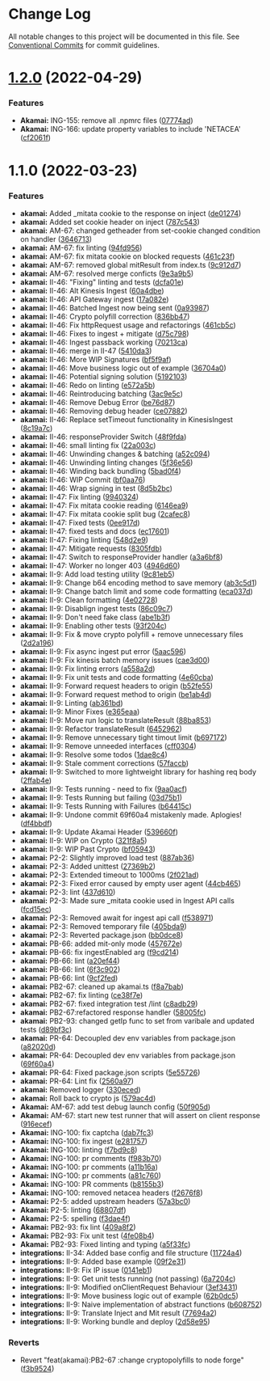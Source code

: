 # Change Log

All notable changes to this project will be documented in this file.
See [Conventional Commits](https://conventionalcommits.org) for commit guidelines.

# [1.2.0](https://github.com/Netacea/JavascriptATAIntegration/compare/@netacea/akamai@1.1.0...@netacea/akamai@1.2.0) (2022-04-29)


### Features

* **Akamai:** ING-155: remove all .npmrc files ([07774ad](https://github.com/Netacea/JavascriptATAIntegration/commit/07774ad034a9a3076adae131cf784e1e22fea73e))
* **Akamai:** ING-166: update property variables to include 'NETACEA' ([cf2061f](https://github.com/Netacea/JavascriptATAIntegration/commit/cf2061ff8a3392704f6dd2d5f9ab7096b26c46f0))





# 1.1.0 (2022-03-23)


### Features

* **akamai:** Added _mitata cookie to the response on inject ([de01274](https://github.com/Netacea/JavascriptATAIntegration/commit/de01274e7c182d98b2a37a0dc7f1f8dca1bcf085))
* **akamai:** Added set cookie header on inject ([787c543](https://github.com/Netacea/JavascriptATAIntegration/commit/787c5431460b2e1d3b3e61ee45f6dcc37619ec6a))
* **akamai:** AM-67: changed getheader from set-cookie changed condition on handler ([3646713](https://github.com/Netacea/JavascriptATAIntegration/commit/36467132aa415357c7c5e8e3b38b777c348ef848))
* **akamai:** AM-67: fix linting ([94fd956](https://github.com/Netacea/JavascriptATAIntegration/commit/94fd956bf1285725b9c306bda5970fdf91cdc4e0))
* **akamai:** AM-67: fix mitata cookie on blocked requests ([461c23f](https://github.com/Netacea/JavascriptATAIntegration/commit/461c23f534c9cebabad30771407319c64f1b3189))
* **akamai:** AM-67: removed global mitResult from index.ts ([9c912d7](https://github.com/Netacea/JavascriptATAIntegration/commit/9c912d7c517e89a7cb5e00e9d85b801be76f630c))
* **akamai:** AM-67: resolved merge conficts ([9e3a9b5](https://github.com/Netacea/JavascriptATAIntegration/commit/9e3a9b5f448c305b958a830c2fc79d2db2cddb15))
* **akamai:** II-46: "Fixing" linting and tests ([dcfa01e](https://github.com/Netacea/JavascriptATAIntegration/commit/dcfa01ec7e2e03f038ac08d0fd7352f318fbd3b1))
* **akamai:** II-46: Alt Kinesis Ingest ([60a4dbe](https://github.com/Netacea/JavascriptATAIntegration/commit/60a4dbee28500fdbf0f99aad435167121fb9b1ed))
* **akamai:** II-46: API Gateway ingest ([17a082e](https://github.com/Netacea/JavascriptATAIntegration/commit/17a082ee6bf2aea39f0f1d10815928a48605ab89))
* **akamai:** II-46: Batched Ingest now being sent ([0a93987](https://github.com/Netacea/JavascriptATAIntegration/commit/0a93987a6dba3b5bbcf02a17f6fb2c0eb357cbca))
* **akamai:** II-46: Crypto polyfill correction ([836bb47](https://github.com/Netacea/JavascriptATAIntegration/commit/836bb474a2978da95f48d8d4c926e02808ef5368))
* **akamai:** II-46: Fix httpRequest usage and refactorings ([461cb5c](https://github.com/Netacea/JavascriptATAIntegration/commit/461cb5c560393f36a0d9ccc648afbe853ae4af1a))
* **akamai:** II-46: Fixes to ingest + mitigate ([d75c798](https://github.com/Netacea/JavascriptATAIntegration/commit/d75c798f8219190ec9e8db9c7acefa57f12b51f5))
* **akamai:** II-46: Ingest passback working ([70213ca](https://github.com/Netacea/JavascriptATAIntegration/commit/70213ca2adbfdcd846adb77cd1b07c32e30ae9ad))
* **akamai:** II-46: merge in II-47 ([5410da3](https://github.com/Netacea/JavascriptATAIntegration/commit/5410da37c382b46a2210addbe1c0871c6da9b22d))
* **akamai:** II-46: More WIP Signatures ([bf5f9af](https://github.com/Netacea/JavascriptATAIntegration/commit/bf5f9afc30d732434b0edfedce8c6abb1f738bf7))
* **akamai:** II-46: Move business logic out of example ([36704a0](https://github.com/Netacea/JavascriptATAIntegration/commit/36704a0e7c02bedc907dd5f96f70243b3d0cdc48))
* **akamai:** II-46: Potential signing solution ([5192103](https://github.com/Netacea/JavascriptATAIntegration/commit/519210329581ca1d289772e5619a92117dd319d2))
* **akamai:** II-46: Redo on linting ([e572a5b](https://github.com/Netacea/JavascriptATAIntegration/commit/e572a5b75d7535ff873b5250de74ad3c703fa6d7))
* **akamai:** II-46: Reintroducing batching ([3ac9e5c](https://github.com/Netacea/JavascriptATAIntegration/commit/3ac9e5c6fbe9bf2230585662d441c12b611d97c7))
* **akamai:** II-46: Remove Debug Error ([be76d87](https://github.com/Netacea/JavascriptATAIntegration/commit/be76d87bee991331c5e1caf45717d7da2d4f4f5f))
* **akamai:** II-46: Removing debug header ([ce07882](https://github.com/Netacea/JavascriptATAIntegration/commit/ce07882b9e0dd91c064cb446ea1c3265672e1500))
* **akamai:** II-46: Replace setTimeout functionality in KinesisIngest ([8c19a7c](https://github.com/Netacea/JavascriptATAIntegration/commit/8c19a7c5bc1788ccd7805937533bcd6e0ddeb57f))
* **akamai:** II-46: responseProvider Switch ([48f9fda](https://github.com/Netacea/JavascriptATAIntegration/commit/48f9fdaea106191c83ab5852ea6b7ea3df80fce9))
* **akamai:** II-46: small linting fix ([22a003c](https://github.com/Netacea/JavascriptATAIntegration/commit/22a003c55bbfe19aa50774342cfcfb779d022601))
* **akamai:** II-46: Unwinding changes & batching ([a52c094](https://github.com/Netacea/JavascriptATAIntegration/commit/a52c094212c5b70c685f189e23c294961240f0fa))
* **akamai:** II-46: Unwinding linting changes ([5f36e56](https://github.com/Netacea/JavascriptATAIntegration/commit/5f36e563f680efecbb7aacd7cdab50e7db7d9a0f))
* **akamai:** II-46: Winding back bundling ([5bad0f4](https://github.com/Netacea/JavascriptATAIntegration/commit/5bad0f45c95b36bb591fa20edebd8bae2d4b9173))
* **akamai:** II-46: WIP Commit ([bf0aa76](https://github.com/Netacea/JavascriptATAIntegration/commit/bf0aa76572e94bf1f241ddaaa443f02af480ca7e))
* **akamai:** II-46: Wrap signing in test ([8d5b2bc](https://github.com/Netacea/JavascriptATAIntegration/commit/8d5b2bc1b9b43757fb7f0648b6e71d4bcde40a64))
* **akamai:** II-47: Fix linting ([9940324](https://github.com/Netacea/JavascriptATAIntegration/commit/9940324cd6a712204983027d6510e19db06f7d51))
* **akamai:** II-47: Fix mitata cookie reading ([6146ea9](https://github.com/Netacea/JavascriptATAIntegration/commit/6146ea9652d327586fbc4a7092d8be933185fe70))
* **akamai:** II-47: Fix mitata cookie split bug ([2cafec8](https://github.com/Netacea/JavascriptATAIntegration/commit/2cafec894ea1b845be45da87df56b97f61a6d1d2))
* **akamai:** II-47: Fixed tests ([0ee917d](https://github.com/Netacea/JavascriptATAIntegration/commit/0ee917d808957327e91f334cd54925b97dcad39c))
* **akamai:** II-47: fixed tests and docs ([ec17601](https://github.com/Netacea/JavascriptATAIntegration/commit/ec1760135d0a97f9b574f5ce35e03276bea7634b))
* **akamai:** II-47: Fixing linting ([548d2e9](https://github.com/Netacea/JavascriptATAIntegration/commit/548d2e9829229ff73b8cc73b0802053b2fd5a85c))
* **akamai:** II-47: Mitigate requests ([8305fdb](https://github.com/Netacea/JavascriptATAIntegration/commit/8305fdb318fae27d3be2bddb1c92dd9d1e796fe8))
* **akamai:** II-47: Switch to responseProvider handler ([a3a6bf8](https://github.com/Netacea/JavascriptATAIntegration/commit/a3a6bf84f1bf7283d41bdd5faf08b26f0ad795f6))
* **akamai:** II-47: Worker no longer 403 ([4946d60](https://github.com/Netacea/JavascriptATAIntegration/commit/4946d60b2da0490d074323c4c743e9bce517ebc1))
* **akamai:** II-9: Add load testing utility ([9c81eb5](https://github.com/Netacea/JavascriptATAIntegration/commit/9c81eb57ae937e486f3e4316fbdbaaac44d11e76))
* **akamai:** II-9: Change b64 encoding method to save memory ([ab3c5d1](https://github.com/Netacea/JavascriptATAIntegration/commit/ab3c5d12999a9aa4968cb56444d7924c5c98e93d))
* **akamai:** II-9: Change batch limit and some code formatting ([eca037d](https://github.com/Netacea/JavascriptATAIntegration/commit/eca037d784f5e7b5f59e85f5900fd4ac7609a5c3))
* **akamai:** II-9: Clean formatting ([4e02728](https://github.com/Netacea/JavascriptATAIntegration/commit/4e0272868e10719f045bdb01e2c23fc279775a54))
* **akamai:** II-9: Disablign ingest tests ([86c09c7](https://github.com/Netacea/JavascriptATAIntegration/commit/86c09c735b2c5214e1da57fcdaba269a7931a10e))
* **akamai:** II-9: Don't need fake class ([abe1b3f](https://github.com/Netacea/JavascriptATAIntegration/commit/abe1b3fe2cc41b65458a37be3ebadcb92f809491))
* **akamai:** II-9: Enabling other tests ([93f204c](https://github.com/Netacea/JavascriptATAIntegration/commit/93f204c421607999503c53b20979a049f9adc92d))
* **akamai:** II-9: Fix & move crypto polyfill + remove unnecessary files ([2d2a196](https://github.com/Netacea/JavascriptATAIntegration/commit/2d2a19685007a33879026ceb63b1dc44ee46602e))
* **akamai:** II-9: Fix async ingest put error ([5aac596](https://github.com/Netacea/JavascriptATAIntegration/commit/5aac59648f9b133744b702cc60a0ecd0ca07a6aa))
* **akamai:** II-9: Fix kinesis batch memory issues ([cae3d00](https://github.com/Netacea/JavascriptATAIntegration/commit/cae3d0084cb7cba6757cced84139268e3cdd0c27))
* **akamai:** II-9: Fix linting errors ([a558a2d](https://github.com/Netacea/JavascriptATAIntegration/commit/a558a2d55e247202fe67f00228c8dc6fc2709a30))
* **akamai:** II-9: Fix unit tests and code formatting ([4e60cba](https://github.com/Netacea/JavascriptATAIntegration/commit/4e60cba39a5d325a6271cf7932b21f805c42a84b))
* **akamai:** II-9: Forward request headers to origin ([b52fe55](https://github.com/Netacea/JavascriptATAIntegration/commit/b52fe555ff3ca992dceebad185e6ba891aef411f))
* **akamai:** II-9: Forward request method to origin ([be1ab4d](https://github.com/Netacea/JavascriptATAIntegration/commit/be1ab4d95a79b4baf9be1d7e8fb3eba06c3e8b4b))
* **akamai:** II-9: Linting ([ab361bd](https://github.com/Netacea/JavascriptATAIntegration/commit/ab361bdce8bdc1b2583edd0b92362e479c02a73c))
* **akamai:** II-9: Minor Fixes ([e365eaa](https://github.com/Netacea/JavascriptATAIntegration/commit/e365eaac4386ea5b3722c667e4cc4519d6ea10b7))
* **akamai:** II-9: Move run logic to translateResult ([88ba853](https://github.com/Netacea/JavascriptATAIntegration/commit/88ba853da9568e791476b0160c06c9c0a4158bef))
* **akamai:** II-9: Refactor translateResult ([6452962](https://github.com/Netacea/JavascriptATAIntegration/commit/645296215b174c13d8b4fcab4699654abde20621))
* **akamai:** II-9: Remove unnecessary tight timout limit ([b697172](https://github.com/Netacea/JavascriptATAIntegration/commit/b697172c04f32fa959d817624fc97d5da4215b21))
* **akamai:** II-9: Remove unneeded interfaces ([cff0304](https://github.com/Netacea/JavascriptATAIntegration/commit/cff0304c8ea217dacff55c8c3586c6e24730a7b6))
* **akamai:** II-9: Resolve some todos ([1dae8c4](https://github.com/Netacea/JavascriptATAIntegration/commit/1dae8c4c197e1f108032c7d3dc7ca0efe79ae8d5))
* **akamai:** II-9: Stale comment corrections ([57faccb](https://github.com/Netacea/JavascriptATAIntegration/commit/57faccb5f34c8fd251434d3df163379bcf17534d))
* **akamai:** II-9: Switched to more lightweight library for hashing req body ([2ffab4e](https://github.com/Netacea/JavascriptATAIntegration/commit/2ffab4e354c3df3842a1a232eb21f0ae89c931aa))
* **akamai:** II-9: Tests running - need to fix ([9aa0acf](https://github.com/Netacea/JavascriptATAIntegration/commit/9aa0acfb67c8a04ec76684cfe99702ad8c3d1f8f))
* **akamai:** II-9: Tests Running but failing ([03d75b1](https://github.com/Netacea/JavascriptATAIntegration/commit/03d75b14a37abe25b5f1ae131c89dbb7a552d75e))
* **akamai:** II-9: Tests Running with Failures ([b64415c](https://github.com/Netacea/JavascriptATAIntegration/commit/b64415c8ab113054787e6f8ef379a67e75236fae))
* **akamai:** II-9: Undone commit 69f60a4 mistakenly made. Aplogies! ([df4bbdf](https://github.com/Netacea/JavascriptATAIntegration/commit/df4bbdf5d6f2352f53e605cdcae025c188152ca1))
* **akamai:** II-9: Update Akamai Header ([539660f](https://github.com/Netacea/JavascriptATAIntegration/commit/539660fad481b2fac515f2418879e2ee662ba570))
* **akamai:** II-9: WIP on Crypto ([321f8a5](https://github.com/Netacea/JavascriptATAIntegration/commit/321f8a54d1f6a4b3ea3ba1840f46770110ab9530))
* **akamai:** II-9: WIP Past Crypto ([bf05943](https://github.com/Netacea/JavascriptATAIntegration/commit/bf059430cf522f0579c406ce92345d0a07f1dade))
* **akamai:** P2-2: Slightly improved load test ([887ab36](https://github.com/Netacea/JavascriptATAIntegration/commit/887ab36be86bf03c41b15409c918bdf98714993c))
* **akamai:** P2-3: Added unittest ([27369b2](https://github.com/Netacea/JavascriptATAIntegration/commit/27369b225ce8135f667ec10096eec1c6070c4a39))
* **akamai:** P2-3: Extended timeout to 1000ms ([2f021ad](https://github.com/Netacea/JavascriptATAIntegration/commit/2f021add98983be2bfc8bb91d11555601fa042fe))
* **akamai:** P2-3: Fixed error caused by empty user agent ([44cb465](https://github.com/Netacea/JavascriptATAIntegration/commit/44cb4657e72ab6cbad18984c47935fef01cacb4f))
* **akamai:** P2-3: lint ([437d610](https://github.com/Netacea/JavascriptATAIntegration/commit/437d610185742923abf4042e87c2e4d61c236df3))
* **akamai:** P2-3: Made sure _mitata cookie used in Ingest API calls ([fcd15ec](https://github.com/Netacea/JavascriptATAIntegration/commit/fcd15ec793ee21e6852728d5219cdd89246fc9a8))
* **akamai:** P2-3: Removed await for ingest api call ([f538971](https://github.com/Netacea/JavascriptATAIntegration/commit/f538971866342d2e9b0e278e5762888ef7d16ad0))
* **akamai:** P2-3: Removed temporary file ([405bda9](https://github.com/Netacea/JavascriptATAIntegration/commit/405bda90ef56ba80cc9a517ab99d0dafb962b6f1))
* **akamai:** P2-3: Reverted package.json ([bb0dce8](https://github.com/Netacea/JavascriptATAIntegration/commit/bb0dce87f7cbbacb55b8f09cf27b46ae1fc06bf4))
* **akamai:** PB-66: added mit-only mode ([457672e](https://github.com/Netacea/JavascriptATAIntegration/commit/457672e78fe5c000276798fa07e83f75627a4c25))
* **akamai:** PB-66: fix ingestEnabled arg ([f9cd214](https://github.com/Netacea/JavascriptATAIntegration/commit/f9cd2144188fca10034cf7b2dbf28b50e6711440))
* **akamai:** PB-66: lint ([a20ef44](https://github.com/Netacea/JavascriptATAIntegration/commit/a20ef4466479b643be06961dc5d26f85d062c42c))
* **akamai:** PB-66: lint ([6f3c902](https://github.com/Netacea/JavascriptATAIntegration/commit/6f3c902e04bec0d24148a4ed43247386f6020403))
* **akamai:** PB-66: lint ([9cf2fed](https://github.com/Netacea/JavascriptATAIntegration/commit/9cf2fedc85795e0a0d52a53163063eb6e1d5d962))
* **akamai:** PB2-67: cleaned up akamai.ts ([f8a7bab](https://github.com/Netacea/JavascriptATAIntegration/commit/f8a7babcfd5e7aac835216a627f7269123859104))
* **akamai:** PB2-67: fix linting ([ce38f7e](https://github.com/Netacea/JavascriptATAIntegration/commit/ce38f7e224a7eab40192f71e690f7ba95bea811e))
* **akamai:** PB2-67: fixed integration test /lint ([c8adb29](https://github.com/Netacea/JavascriptATAIntegration/commit/c8adb2924c387f2eef3a00796135d32c7f188e63))
* **akamai:** PB2-67:refactored response handler ([58005fc](https://github.com/Netacea/JavascriptATAIntegration/commit/58005fc7c433d57c2a4bf3b805b4903408064d60))
* **akamai:** PB2-93: changed getIp func to set from varibale and updated tests ([d89bf3c](https://github.com/Netacea/JavascriptATAIntegration/commit/d89bf3cf3523980998afd2a9044bdb158958d526))
* **akamai:** PR-64: Decoupled dev env variables from package.json ([a82020d](https://github.com/Netacea/JavascriptATAIntegration/commit/a82020dd2bcecacde4e6e091ee3f59a0b9bd9078))
* **akamai:** PR-64: Decoupled dev env variables from package.json ([69f60a4](https://github.com/Netacea/JavascriptATAIntegration/commit/69f60a4fcac2efda7ea6598e31cce14d7e036cc3))
* **akamai:** PR-64: Fixed package.json scripts ([5e55726](https://github.com/Netacea/JavascriptATAIntegration/commit/5e557266b514b1fdde50cd7e31de617c8bb3b2e5))
* **akamai:** PR-64: Lint fix ([2560a97](https://github.com/Netacea/JavascriptATAIntegration/commit/2560a97334704ce0b7b16f333c953230f0290413))
* **akamai:** Removed logger ([330eced](https://github.com/Netacea/JavascriptATAIntegration/commit/330ecedb857c69a69d73ea195781c92d43df60fa))
* **akamai:** Roll back to crypto js ([579ac4d](https://github.com/Netacea/JavascriptATAIntegration/commit/579ac4d6c490b3df3a96edcbfd4ae730ff177e99))
* **Akamai:** AM-67: add test debug launch config ([50f905d](https://github.com/Netacea/JavascriptATAIntegration/commit/50f905d6357b811412a63f339c99844595e6a388))
* **Akamai:** AM-67: start new test runner that will assert on client response ([916ecef](https://github.com/Netacea/JavascriptATAIntegration/commit/916ecef3a8889229f66525d456fd7bb82a76272b))
* **Akamai:** ING-100: fix captcha ([dab7fc3](https://github.com/Netacea/JavascriptATAIntegration/commit/dab7fc36a237353dd3a009b87758d12bc2a7940b))
* **Akamai:** ING-100: fix ingest ([e281757](https://github.com/Netacea/JavascriptATAIntegration/commit/e281757c1bb380bd8c1f1bb14ed69538571412aa))
* **Akamai:** ING-100: linting ([f7bd9c8](https://github.com/Netacea/JavascriptATAIntegration/commit/f7bd9c8381d7f137a68a93bfb465f9c8744f484b))
* **Akamai:** ING-100: pr comments ([f983b70](https://github.com/Netacea/JavascriptATAIntegration/commit/f983b7065e84b5bdbdf63c973829906b43aece13))
* **Akamai:** ING-100: pr comments ([a11b16a](https://github.com/Netacea/JavascriptATAIntegration/commit/a11b16a5c7a347cdcdf196075cb4128f2469a7eb))
* **Akamai:** ING-100: pr comments ([a81c760](https://github.com/Netacea/JavascriptATAIntegration/commit/a81c760eeda5bb7c209c37b2ebc81c4c6272b5a9))
* **Akamai:** ING-100: PR comments ([b8155b3](https://github.com/Netacea/JavascriptATAIntegration/commit/b8155b38f1f96442cca7e8c0e1a7415d22e122d9))
* **Akamai:** ING-100: removed netacea headers ([f2676f8](https://github.com/Netacea/JavascriptATAIntegration/commit/f2676f8fcd0da7e5f7b3dd414ba43bdad6a35429))
* **Akamai:** P2-5: added upstream headers ([57a3bc0](https://github.com/Netacea/JavascriptATAIntegration/commit/57a3bc079ccfbadb331b1e770c32546eaff0f7a2))
* **Akamai:** P2-5: linting ([68807df](https://github.com/Netacea/JavascriptATAIntegration/commit/68807df7fd994b5bc184d605f6c8739cc67ccb7c))
* **Akamai:** P2-5: spelling ([f3dae4f](https://github.com/Netacea/JavascriptATAIntegration/commit/f3dae4fd2f3f121890b31122e9c25c4b2ad3819f))
* **Akamai:** PB2-93: fix lint ([409a8f2](https://github.com/Netacea/JavascriptATAIntegration/commit/409a8f2d7c1c6bd9ba3d5cbe030c8555cada0610))
* **Akamai:** PB2-93: Fix unit test ([4fe08b4](https://github.com/Netacea/JavascriptATAIntegration/commit/4fe08b4aca00688cf902660eeeccdbd56f815892))
* **Akamai:** PB2-93: Fixed linting and typing ([a5f33fc](https://github.com/Netacea/JavascriptATAIntegration/commit/a5f33fc8e2ddfd9b20250f291141d6152bfb173d))
* **integrations:** II-34: Added base config and file structure ([11724a4](https://github.com/Netacea/JavascriptATAIntegration/commit/11724a49e3728a3d9a0c90e0714dc98c0285ce49))
* **integrations:** II-9: Added base example ([09f2e31](https://github.com/Netacea/JavascriptATAIntegration/commit/09f2e31dd1c1244832da4906fc17080c53c9e039))
* **integrations:** II-9: Fix IP issue ([0141eb1](https://github.com/Netacea/JavascriptATAIntegration/commit/0141eb14cdd656f5468bc14ea93a7c8722fb2ca6))
* **integrations:** II-9: Get unit tests running (not passing) ([6a7204c](https://github.com/Netacea/JavascriptATAIntegration/commit/6a7204ce4d1a3780910e41be5c0250e926b4ed45))
* **integrations:** II-9: Modified onClientRequest Behaviour ([3ef3431](https://github.com/Netacea/JavascriptATAIntegration/commit/3ef3431b3ced02120de5a3d1b8228f9946d9b8be))
* **integrations:** II-9: Move business logic out of example ([62b0dc5](https://github.com/Netacea/JavascriptATAIntegration/commit/62b0dc5b1d12bad5ee16ba16638cd1b7949dee2f))
* **integrations:** II-9: Naive implementation of abstract functions ([b608752](https://github.com/Netacea/JavascriptATAIntegration/commit/b60875278787971348e459413f7bb864663e1c26))
* **integrations:** II-9: Translate Inject and Mit result ([77694a2](https://github.com/Netacea/JavascriptATAIntegration/commit/77694a22516db4be0e16c2aef984fe17ab82caa7))
* **integrations:** II-9: Working bundle and deploy ([2d58e95](https://github.com/Netacea/JavascriptATAIntegration/commit/2d58e957117fc6ca5eb7f79839105b712386fb97))


### Reverts

* Revert "feat(akamai):PB2-67 :change cryptopolyfills to node forge" ([f3b9524](https://github.com/Netacea/JavascriptATAIntegration/commit/f3b9524740ffcbfd05f4c2e3507836d94a897add))
